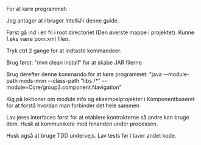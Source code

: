 For at køre programmet:

Jeg antager at i bruger IntelliJ i denne guide. 

Først gå ind i en fil i root directoriet (Den øverste mappe i projektet). Kunne f.eks være pom.xml filen.

Tryk ctrl 2 gange for at indtaste kommandoer.

Brug først: "mvn clean install" for at skabe JAR filerne

Brug derefter denne kommando for at køre programmet: "java --module-path mods-mvn --class-path "libs /*" --module=Core/group3.component.Navigation"



Kig på lektioner om module info og eksempelprojekter i Komponentbaseret for at forstå hvordan man forbinder det hele sammen

Lav jeres interfaces først for at etablere kontrakterne så andre kan bruge dem. Husk at kommunikere med hinanden under processen.

Husk også at bruge TDD undervejs. Lav tests før i laver andet kode.
